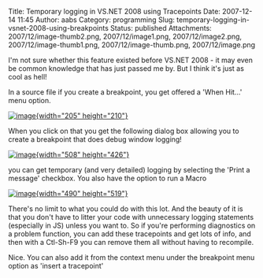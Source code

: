 Title: Temporary logging in VS.NET 2008 using Tracepoints
Date: 2007-12-14 11:45
Author: aabs
Category: programming
Slug: temporary-logging-in-vsnet-2008-using-breakpoints
Status: published
Attachments: 2007/12/image-thumb2.png, 2007/12/image1.png, 2007/12/image2.png, 2007/12/image-thumb1.png, 2007/12/image-thumb.png, 2007/12/image.png

I'm not sure whether this feature existed before VS.NET 2008 - it may even be common knowledge that has just passed me by. But I think it's just as cool as hell!

In a source file if you create a breakpoint, you get offered a 'When Hit...' menu option.

[![image]({static}2007/12/image-thumb.png){width="205" height="210"}]({static}2007/12/image.png)

When you click on that you get the following dialog box allowing you to create a breakpoint that does debug window logging!

[![image]({static}2007/12/image-thumb1.png){width="508" height="426"}]({static}2007/12/image1.png)

you can get temporary (and very detailed) logging by selecting the 'Print a message' checkbox. You also have the option to run a Macro

[![image]({static}2007/12/image-thumb2.png){width="490" height="519"}]({static}2007/12/image2.png)

There's no limit to what you could do with this lot. And the beauty of it is that you don't have to litter your code with unnecessary logging statements (especially in JS) unless you want to. So if you're performing diagnostics on a problem function, you can add these tracepoints and get lots of info, and then with a Ctl-Sh-F9 you can remove them all without having to recompile.

Nice. You can also add it from the context menu under the breakpoint menu option as 'insert a tracepoint'
